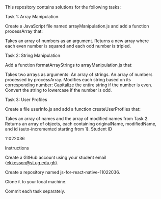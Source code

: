 This repository contains solutions for the following tasks:

Task 1: Array Manipulation

Create a JavaScript file named arrayManipulation.js and add a function processArray that:

Takes an array of numbers as an argument.
Returns a new array where each even number is squared and each odd number is tripled.

Task 2: String Manipulation

Add a function formatArrayStrings to arrayManipulation.js that:

Takes two arrays as arguments:
An array of strings.
An array of numbers processed by processArray.
Modifies each string based on its corresponding number:
Capitalize the entire string if the number is even.
Convert the string to lowercase if the number is odd.

Task 3: User Profiles

Create a file userInfo.js and add a function createUserProfiles that:

Takes an array of names and the array of modified names from Task 2.
Returns an array of objects, each containing originalName, modifiedName, and id (auto-incremented starting from 1).
Student ID

11022036

Instructions

Create a GitHub account using your student email (ekkesson@st.ug.edu.gh).

Create a repository named js-for-react-native-11022036.

Clone it to your local machine.

Commit each task separately.
